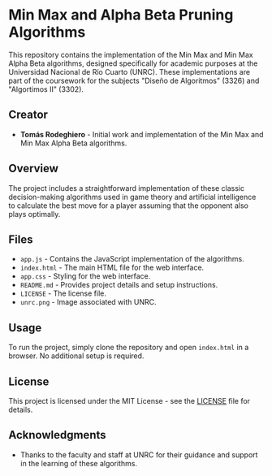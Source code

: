 # Min Max and Alpha Beta Pruning Algorithms

This repository contains the implementation of the Min Max and Min Max Alpha Beta algorithms, designed specifically for academic purposes at the Universidad Nacional de Río Cuarto (UNRC). These implementations are part of the coursework for the subjects "Diseño de Algoritmos" (3326) and "Algortimos II" (3302).

## Creator

- **Tomás Rodeghiero** - Initial work and implementation of the Min Max and Min Max Alpha Beta algorithms.

## Overview

The project includes a straightforward implementation of these classic decision-making algorithms used in game theory and artificial intelligence to calculate the best move for a player assuming that the opponent also plays optimally.

## Files

- `app.js` - Contains the JavaScript implementation of the algorithms.
- `index.html` - The main HTML file for the web interface.
- `app.css` - Styling for the web interface.
- `README.md` - Provides project details and setup instructions.
- `LICENSE` - The license file.
- `unrc.png` - Image associated with UNRC.

## Usage

To run the project, simply clone the repository and open `index.html` in a browser. No additional setup is required.

## License

This project is licensed under the MIT License - see the [LICENSE](LICENSE) file for details.

## Acknowledgments

- Thanks to the faculty and staff at UNRC for their guidance and support in the learning of these algorithms.